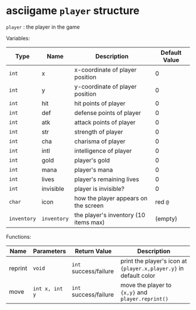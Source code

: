 # asciigame `player` structure

`player` : the player in the game

Variables:

|Type|Name|Description|Default Value|
|-|-|-|-|
|`int`|x|x-coordinate of player position|0|
|`int`|y|y-coordinate of player position|0|
|`int`|hit|hit points of player|0|
|`int`|def|defense points of player|0|
|`int`|atk|attack points of player|0|
|`int`|str|strength of player|0|
|`int`|cha|charisma of player|0|
|`int`|intl|intelligence of player|0|
|`int`|gold|player's gold|0|
|`int`|mana|player's mana|0|
|`int`|lives|player's remaining lives|0|
|`int`|invisible|player is invisible?|0|
|`char`|icon|how the player appears on the screen|red `@`|
|`inventory`|`inventory`|the player's inventory (10 items max)|(empty)|

Functions:

|Name|Parameters|Return Value|Description|
|-|-|-|-|
|reprint|`void`|`int` success/failure|print the player's icon at `{player.x,player.y}` in default color|
|move|`int x, int y`|`int` success/failure|move the player to `{x,y}` and `player.reprint()`|